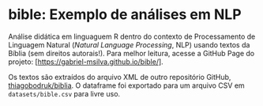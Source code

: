 # bible: Exemplo de análises em NLP

Análise didática em linguaguem R dentro do contexto de Processamento de Linguagem Natural (*Natural Language Processing*, NLP) usando textos da Bíblia (sem direitos autorais!). Para melhor leitura, acesse a GitHub Page do projeto: [https://gabriel-msilva.github.io/bible/].

Os textos são extraídos do arquivo XML de outro repositório GitHub, [thiagobodruk/biblia](https://github.com/thiagobodruk/biblia/). O dataframe foi exportado para um arquivo CSV em `datasets/bible.csv` para livre uso.
